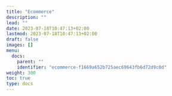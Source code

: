 ```yaml
---
title: "Ecommerce"
description: ""
lead: ""
date: 2023-07-18T10:47:13+02:00
lastmod: 2023-07-18T10:47:13+02:00
draft: false
images: []
menu:
  docs:
    parent: ""
    identifier: "ecommerce-f1669a652b725aec69643fb6d72d9c0d"
weight: 300
toc: true
type: docs
---
```


